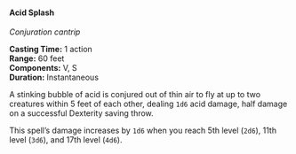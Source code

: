 #### Acid Splash
<!-- markdownlint-disable link-image-reference-definitions -->
[_metadata_:spell_name]:- "Acid Splash"
[_metadata_:spell_level]:- "0"
[_metadata_:spell_school]:- "conjuration"
[_metadata_:ritual]:- "false"
[_metadata_:casting_time_amount]:- "1"
[_metadata_:casting_time_unit]:- "action"
[_metadata_:range]:- "60 feet"
[_metadata_:components_verbal]:- "false"
[_metadata_:components_somatic]:- "false"
[_metadata_:components_material]:- "false"
[_metadata_:duration]:- "Instantaneous"
[_metadata_:concentration]:- "false"
[_metadata_:target]:- "up to two creatures within 5 feet of each other"
[_metadata_:saving_throw]:- "Dexterity"
[_metadata_:saving_throw_success]:- "half_damage"
[_metadata_:damage_formula]:- "1d6"
[_metadata_:damage_type]:- "acid"
[_metadata_:compared_to_wotc_srd_5.1]:- "mechanics_same_wording_different"
[_metadata_:compared_to_a5e_srd]:- "mechanics_same_wording_same"
<!-- markdownlint-disable-next-line no-emphasis-as-heading -->
_Conjuration cantrip_

**Casting Time:** 1 action \
**Range:** 60 feet \
**Components:** V, S \
**Duration:** Instantaneous

A stinking bubble of acid is conjured out of thin air to fly at up to two creatures within 5 feet of each other, dealing `1d6` acid damage, half damage on a successful Dexterity saving throw.

This spell’s damage increases by `1d6` when you reach 5th level (`2d6`), 11th level (`3d6`), and 17th level (`4d6`).
